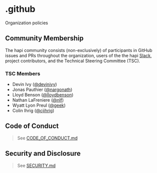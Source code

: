 # .github
Organization policies

## Community Membership
The hapi community consists (non-exclusively) of participants in GitHub issues and PRs throughout the organization, users of the the hapi [Slack](https://join.slack.com/t/hapihour/shared_invite/zt-g5ortpsk-ErlnRA2rUcPIWES21oXBOg), project contributors, and the Technical Steering Committee (TSC).

### TSC Members
 - Devin Ivy ([@devinivy](https://github.com/devinivy))
 - Jonas Pauthier ([@nargonath](https://github.com/nargonath))
 - Lloyd Benson ([@lloydbenson](https://github.com/lloydbenson))
 - Nathan LaFreniere ([@nlf](https://github.com/nlf))
 - Wyatt Lyon Preul ([@geek](https://github.com/geek))
 - Colin Ihrig ([@cjihrig](https://github.com/cjihrig))

## Code of Conduct
> See [CODE_OF_CONDUCT.md](CODE_OF_CONDUCT.md)

## Security and Disclosure
> See [SECURITY.md](SECURITY.md)
